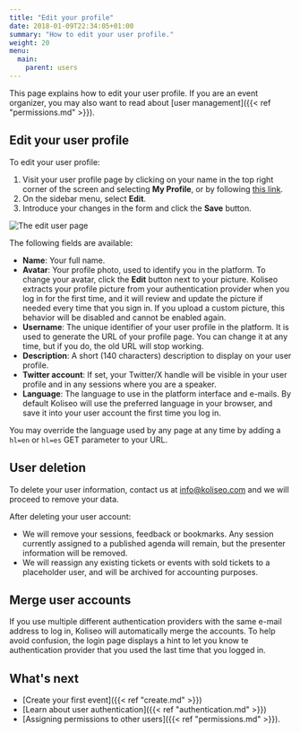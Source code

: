 ```yaml
---
title: "Edit your profile"
date: 2018-01-09T22:34:05+01:00
summary: "How to edit your user profile."
weight: 20
menu:
  main:
    parent: users
---
```


This page explains how to edit your user profile. If you are an event organizer, you may also want to read about [user management]({{< ref "permissions.md" >}}).

## Edit your user profile

To edit your user profile:

1. Visit your user profile page by clicking on your name in the top right corner of the screen and selecting **My Profile**, or by following [this link](https://koliseo.com/me).
2. On the sidebar menu, select **Edit**.
3. Introduce your changes in the form and click the **Save** button.

![The edit user page](/img/screenshots/users/user-edit.avif)

The following fields are available:

- **Name**: Your full name.
- **Avatar**: Your profile photo, used to identify you in the platform. To change your avatar, click the **Edit** button next to your picture. Koliseo extracts your profile picture from your authentication provider when you log in for the first time, and it will review and update the picture if needed every time that you sign in. If you upload a custom picture, this behavior will be disabled and cannot be enabled again.
- **Username**: The unique identifier of your user profile in the platform. It is used to generate the URL of your profile page. You can change it at any time, but if you do, the old URL will stop working.
- **Description**: A short (140 characters) description to display on your user profile.
- **Twitter account**: If set, your Twitter/X handle will be visible in your user profile and in any sessions where you are a speaker.
- **Language**: The language to use in the platform interface and e-mails. By default Koliseo will use the preferred language in your browser, and save it into your user account the first time you log in.

You may override the language used by any page at any time by adding a `hl=en` or `hl=es` GET parameter to your URL.

## User deletion

To delete your user information, contact us at <a href="mailto:info@koliseo.com">info@koliseo.com</a> and we will proceed to remove your data.

After deleting your user account:

- We will remove your sessions, feedback or bookmarks. Any session currently assigned to a published agenda will remain, but the presenter information will be removed.
- We will reassign any existing tickets or events with sold tickets to a placeholder user, and will be archived for accounting purposes.

## Merge user accounts

If you use multiple different authentication providers with the same e-mail address to log in, Koliseo will automatically merge the accounts. To help avoid confusion, the login page displays a hint to let you know te authentication provider that you used the last time that you logged in.

## What's next

- [Create your first event]({{< ref "create.md" >}})
- [Learn about user authentication]({{< ref "authentication.md" >}})
- [Assigning permissions to other users]({{< ref "permissions.md" >}}).
